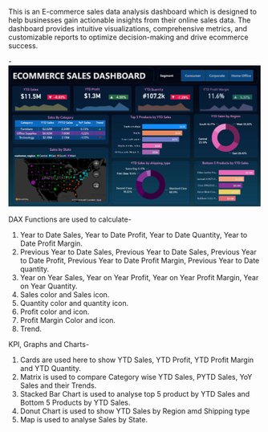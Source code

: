 This is an E-commerce sales data analysis dashboard which is designed to help businesses gain actionable insights from their online sales data. The dashboard provides intuitive visualizations, comprehensive metrics, and customizable reports to optimize decision-making and drive ecommerce success.

-![E-Commerce Sales Analysis Dashboard](https://github.com/bhawna-sinha/PowerBI/blob/main/E-Commerce%20sales%20analysys/Screenshot%202023-07-08%20091121.png?raw=true)

DAX Functions are used to calculate-
1. Year to Date Sales, Year to Date Profit, Year to Date Quantity, Year to Date Profit Margin.
2. Previous Year to Date Sales, Previous Year to Date Sales, Previous Year to Date Profit, Previous Year to Date Profit Margin, Previous Year to Date quantity.
3. Year on Year Sales, Year on Year Profit, Year on Year Profit Margin, Year on Year Quantity.
4. Sales color and Sales icon.
5. Quantity color and quantity icon.
6. Profit color and icon.
7. Profit Margin Color and icon.
8. Trend.

KPI, Graphs and Charts-
1. Cards are used here to show YTD Sales, YTD Profit, YTD Profit Margin and YTD Quantity.
2. Matrix is used to compare Category wise YTD Sales, PYTD Sales, YoY Sales and their Trends.
3. Stacked Bar Chart is used to analyse top 5 product by YTD Sales and Bottom 5 Products by YTD Sales.
4. Donut Chart is used to show YTD Sales by Region amd Shipping type
5. Map is used to analyse Sales by State.